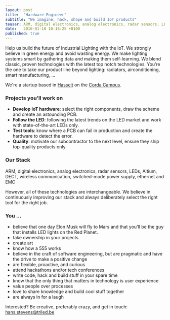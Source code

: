 ```yaml
---
layout: post
title:  "Hardware Engineer"
subtitle: "We imagine, hack, shape and build IoT products"
teaser: ARM, digital electronics, analog electronics, radar sensors, LEDs, Altium, DECT, wireless communication
date:   2016-01-18 10:18:25 +0100
published: true
---
```


Help us build the future of Industrial Lighting with the IoT. We strongly believe in green energy and avoid wasting 
energy. We make lighting systems smart by gathering data and making them self-learning. We blend classic, proven 
technologies with the latest top notch technologies. You’re the one to take our product line beyond lighting: radiators, 
airconditioning, smart manufacturing, ...

We're a startup based in [Hasselt](https://en.wikipedia.org/wiki/Hasselt) on the 
[Corda Campus](http://www.cordacampus.com/).

### Projects you’ll work on

* **Develop IoT hardware**: select the right components, draw the scheme and create an astounding PCB. 
* **Follow the LED**: following the latest trends on the LED market and work with state-of-the-art LEDs only.
* **Test tools**: know where a PCB can fail in production and create the hardware to detect the error.
* **Quality**: motivate our subcontractor to the next level, ensure they ship top-quality products only.

### Our Stack
ARM, digital electronics, analog electronics, radar sensors, LEDs, Altium, DECT, wireless communication, 
switched-mode power supply, ethernet and EMC

However, all of these technologies are interchangeable. We believe in continuously improving our stack and always 
deliberately select the right tool for the right job.  

### You ...
* believe that one day Elon Musk will fly to Mars and that you’ll be the guy that installs LED lights on the Red Planet.
* take ownership in your projects
* create art
* know how a 555 works
* believe in the craft of software engineering, but are pragmatic and have the drive to make a positive change
* are flexible, proactive, and curious
* attend hackathons and/or tech conferences
* write code, hack and build stuff in your spare time
* know that the only thing that matters in technology is user experience
* value people over processes
* love to share knowledge and build cool stuff together
* are always in for a laugh

Interested? Be creative, preferably crazy, and get in touch: [hans.stevens@triled.be](hans.stevens@triled.be)

